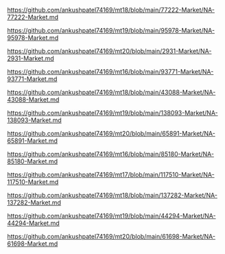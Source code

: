 <p><a href="https://github.com/ankushpatel74169/mt18/blob/main/77222-Market/NA-77222-Market.md">https://github.com/ankushpatel74169/mt18/blob/main/77222-Market/NA-77222-Market.md</a></p><p><a href="https://github.com/ankushpatel74169/mt19/blob/main/95978-Market/NA-95978-Market.md">https://github.com/ankushpatel74169/mt19/blob/main/95978-Market/NA-95978-Market.md</a></p><p><a href="https://github.com/ankushpatel74169/mt20/blob/main/2931-Market/NA-2931-Market.md">https://github.com/ankushpatel74169/mt20/blob/main/2931-Market/NA-2931-Market.md</a></p><p><a href="https://github.com/ankushpatel74169/mt16/blob/main/93771-Market/NA-93771-Market.md">https://github.com/ankushpatel74169/mt16/blob/main/93771-Market/NA-93771-Market.md</a></p><p><a href="https://github.com/ankushpatel74169/mt18/blob/main/43088-Market/NA-43088-Market.md">https://github.com/ankushpatel74169/mt18/blob/main/43088-Market/NA-43088-Market.md</a></p><p><a href="https://github.com/ankushpatel74169/mt19/blob/main/138093-Market/NA-138093-Market.md">https://github.com/ankushpatel74169/mt19/blob/main/138093-Market/NA-138093-Market.md</a></p><p><a href="https://github.com/ankushpatel74169/mt20/blob/main/65891-Market/NA-65891-Market.md">https://github.com/ankushpatel74169/mt20/blob/main/65891-Market/NA-65891-Market.md</a></p><p><a href="https://github.com/ankushpatel74169/mt16/blob/main/85180-Market/NA-85180-Market.md">https://github.com/ankushpatel74169/mt16/blob/main/85180-Market/NA-85180-Market.md</a></p><p><a href="https://github.com/ankushpatel74169/mt17/blob/main/117510-Market/NA-117510-Market.md">https://github.com/ankushpatel74169/mt17/blob/main/117510-Market/NA-117510-Market.md</a></p><p><a href="https://github.com/ankushpatel74169/mt18/blob/main/137282-Market/NA-137282-Market.md">https://github.com/ankushpatel74169/mt18/blob/main/137282-Market/NA-137282-Market.md</a></p><p><a href="https://github.com/ankushpatel74169/mt19/blob/main/44294-Market/NA-44294-Market.md">https://github.com/ankushpatel74169/mt19/blob/main/44294-Market/NA-44294-Market.md</a></p><p><a href="https://github.com/ankushpatel74169/mt20/blob/main/61698-Market/NA-61698-Market.md">https://github.com/ankushpatel74169/mt20/blob/main/61698-Market/NA-61698-Market.md</a></p>
